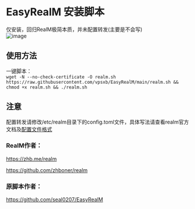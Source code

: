 # EasyRealM 安装脚本
仅安装，回归RealM极简本质，并未配置转发(主要是不会写)<br>
![image](https://mxpic.ml/2022/07/14/20220714_c521a336bf1af.png)
## 使用方法
一键脚本：<br>
`wget -N --no-check-certificate -O realm.sh https://raw.githubusercontent.com/vpsxb/EasyRealM/main/realm.sh && chmod +x realm.sh && ./realm.sh`
## 注意
配置转发请修改/etc/realm目录下的config.toml文件，具体写法请查看realm官方文档及[配置文件格式](https://github.com/zhboner/realm/tree/master/examples)<br>
### RealM作者：
https://zhb.me/realm 

https://github.com/zhboner/realm

### 原脚本作者：
https://github.com/seal0207/EasyRealM
